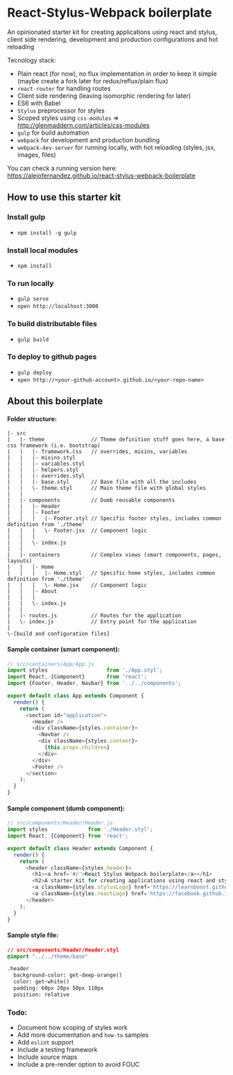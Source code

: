 # React-Stylus-Webpack boilerplate
An opinionated starter kit for creating applications using react and stylus, client side rendering, development and production configurations and hot reloading

Tecnology stack:
* Plain react (for now), no flux implementation in order to keep it simple (maybe create a fork later for redux/reflux/plain flux)
* `react-router` for handling routes
* Client side rendering (leaving isomorphic rendering for later)
* ES6 with Babel
* `Stylus` preprocessor for styles
* Scoped styles using `css-modules` => http://glenmaddern.com/articles/css-modules
* `gulp` for build automation
* `webpack` for development and production bundling
* `webpack-dev-server` for running locally, with hot reloading (styles, jsx, images, files)

You can check a running version here: https://alejofernandez.github.io/react-stylus-webpack-boilerplate

## How to use this starter kit
### Install gulp
* `npm install -g gulp`

### Install local modules
* `npm install`

### To run locally
* `gulp serve`
* `open http://localhost:3000`

### To build distributable files
* `gulp build`

### To deploy to github pages
* `gulp deploy`
* `open http://<your-github-account>.github.io/<your-repo-name>`

## About this boilerplate
#### Folder structure:
```
|- src
|   |- theme               // Theme definition stuff goes here, a base css framework (i.e. bootstrap)
|   |   |- framework.css   // overrides, mixins, variables
|   |   |- mixins.styl
|   |   |- variables.styl
|   |   |- helpers.styl
|   |   |- overrides.styl
|   |   |- base.styl       // Base file with all the includes
|   |   \- theme.styl      // Main theme file with global styles
|   |
|   |- components          // Dumb reusable components
|   |   |- Header
|   |   |- Footer
|   |   |   |- Footer.styl // Specific footer styles, includes common definition from './theme'
|   |   |   \- Footer.jsx  // Component logic
|   |   |
|   |   \- index.js
|   |
|   |- containers          // Complex views (smart components, pages, layouts)
|   |   |- Home
|   |   |   |- Home.styl   // Specific home styles, includes common definition from './theme'
|   |   |   \- Home.jsx    // Component logic
|   |   |- About
|   |   |
|   |   \- index.js
|   |
|   |- routes.js           // Routes for the application
|   \- index.js            // Entry point for the application
|
\-[build and configuration files]
```

#### Sample container (smart component):
```javascript
// src/containers/App/App.js
import styles                   from './App.styl';
import React, {Component}       from 'react';
import {Footer, Header, Navbar} from '../../components';

export default class App extends Component {
  render() {
    return (
      <section id="application">
        <Header />
        <div className={styles.container}>
          <Navbar />
          <div className={styles.content}>
            {this.props.children}
          </div>
        </div>
        <Footer />
      </section>
    );
  }
}
```

#### Sample component (dumb component):
```javascript
// src/components/Header/Header.js
import styles             from './Header.styl';
import React, {Component} from 'react';

export default class Header extends Component {
  render() {
    return (
      <header className={styles.header}>
        <h1><a href='#/'>React Stylus Webpack boilerplate</a></h1>
        <h2>A starter kit for creating applications using react and stylus</h2>
        <a className={styles.stylusLogo} href='https://learnboost.github.io/stylus/'></a>
        <a className={styles.reactLogo} href='https://facebook.github.io/react/'></a>
      </header>
    );
  }
}
```

#### Sample style file:
```css
// src/components/Header/Header.styl
@import "../../theme/base"

.header
  background-color: get-deep-orange()
  color: get-white()
  padding: 60px 20px 50px 110px
  position: relative
```

### Todo:
* Document how scoping of styles work
* Add more documentation and `how-to` samples
* Add `eslint` support
* Include a testing framework
* Include source maps
* Include a pre-render option to avoid FOUC
